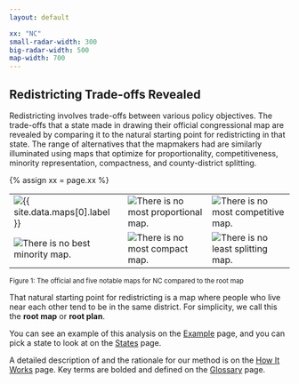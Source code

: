 ```yaml
---
layout: default

xx: "NC"
small-radar-width: 300
big-radar-width: 500
map-width: 700
---
```


<h2>Redistricting Trade-offs Revealed</h2>

Redistricting involves trade-offs between various policy objectives. 
The trade-offs that a state made in drawing their official congressional map are 
revealed by comparing it to the natural starting point for redistricting in that state. 
The range of alternatives that the mapmakers had are similarly illuminated using maps that optimize for 
proportionality, competitiveness, minority representation, compactness, and county-district splitting. 

{% assign xx = page.xx %}

<table style="border:0px">
    <tr>
        <td style="border:0px">
            <img src="{{ site.baseurl }}/assets/images/{{ xx }}_2022_Congress_Official_radar.png"
                alt="{{ site.data.maps[0].label }}" title="{{ site.data.maps[0].label }}"
                width="{{ page.small-radar-width }}" />
        </td>
        <td style="border:0px">
            <img src="{{ site.baseurl }}/assets/images/{{ xx }}_2022_Congress_Proportional_radar.png"
                alt="There is no most proportional map." title="{{ site.data.maps[1].qualified-label }}"
                width="{{ page.small-radar-width }}" />
        </td>
        <td style="border:0px">
            <img src="{{ site.baseurl }}/assets/images/{{ xx }}_2022_Congress_Competitive_radar.png"
                alt="There is no most competitive map." title="{{ site.data.maps[2].qualified-label }}"
                width="{{ page.small-radar-width }}" />
        </td>
    </tr>
    <tr>
        <td style="border:0px">
            <img src="{{ site.baseurl }}/assets/images/{{ xx }}_2022_Congress_Minority_radar.png"
                alt="There is no best minority map." title="{{ site.data.maps[3].qualified-label }}"
                width="{{ page.small-radar-width }}" />
        </td>
        <td style="border:0px">
            <img src="{{ site.baseurl }}/assets/images/{{ xx }}_2022_Congress_Compact_radar.png"
                alt="There is no most compact map." title="{{ site.data.maps[4].qualified-label }}"
                width="{{ page.small-radar-width }}" />
        </td>
        <td style="border:0px">
            <img src="{{ site.baseurl }}/assets/images/{{ xx }}_2022_Congress_Splitting_radar.png"
                alt="There is no least splitting map." title="{{ site.data.maps[3].qualified-label }}"
                width="{{ page.small-radar-width }}" />
        </td>
    </tr>
</table>

<p style="text-align: left"><small>Figure 1: The official and five notable maps for NC compared to the root map</small></p>

That natural starting point for redistricting is a map where 
people who live near each other tend to be in the same district. 
For simplicity, we call this the **root map** or **root plan**.

You can see an example of this analysis on the [Example](./_pages/example.markdown) page, and 
you can pick a state to look at on the [States](./_pages/states.markdown) page.

A detailed description of and the rationale for our method is on the [How It Works](./_pages/details.markdown) page. 
Key terms are bolded and defined on the [Glossary](./_pages/glossary.markdown) page.